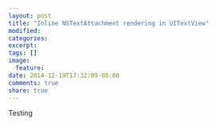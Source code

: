 ```yaml
---
layout: post
title: "Inline NSTextAttachment rendering in UITextView"
modified:
categories: 
excerpt:
tags: []
image:
  feature:
date: 2014-12-19T17:32:09-08:00
comments: true
share: true
---
```


Testing
